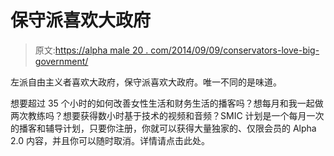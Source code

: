 # 保守派喜欢大政府

> 原文:[https://alpha male 20 . com/2014/09/09/conservators-love-big-government/](https://alphamale20.com/2014/09/09/conservatives-love-big-government/)

左派自由主义者喜欢大政府，保守派喜欢大政府。唯一不同的是味道。

想要超过 35 个小时的如何改善女性生活和财务生活的播客吗？想每月和我一起做两次教练吗？想要获得数小时基于技术的视频和音频？SMIC 计划是一个每月一次的播客和辅导计划，只要你注册，你就可以获得大量独家的、仅限会员的 Alpha 2.0 内容，并且你可以随时取消。详情请点击此处。